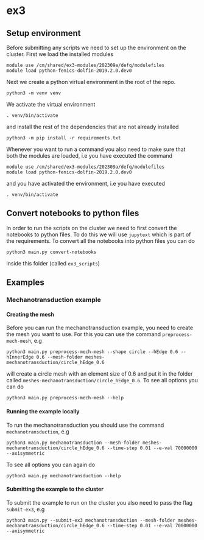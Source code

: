 # ex3


## Setup environment
Before submitting any scripts we need to set up the environment on the cluster. First we load the installed modules
```
module use /cm/shared/ex3-modules/202309a/defq/modulefiles
module load python-fenics-dolfin-2019.2.0.dev0
```
Next we create a python virtual environment in the root of the repo. 
```
python3 -m venv venv
```
We activate the virtual environment
```
. venv/bin/activate
```
and install the rest of the dependencies that are not already installed
```
python3 -m pip install -r requirements.txt
```

Whenever you want to run a command you also need to make sure that both the modules are loaded, i.e you have executed the command
```
module use /cm/shared/ex3-modules/202309a/defq/modulefiles
module load python-fenics-dolfin-2019.2.0.dev0
```
and you have activated the environment, i.e you have executed 
```
. venv/bin/activate
```

## Convert notebooks to python files
In order to run the scripts on the cluster we need to first convert the notebooks to python files. To do this we will use `jupytext` which is part of the requirements. To convert all the notebooks into python files you can do
```
python3 main.py convert-notebooks
```
inside this folder (called `ex3_scripts`)

## Examples

### Mechanotransduction example

#### Creating the mesh
Before you can run the mechanotransduction example, you need to create the mesh you want to use. For this you can use the command `preprocess-mech-mesh`, e.g

```
python3 main.py preprocess-mech-mesh --shape circle --hEdge 0.6 --hInnerEdge 0.6 --mesh-folder meshes-mechanotransduction/circle_hEdge_0.6
```
will create a circle mesh with an element size of 0.6 and put it in the folder called `meshes-mechanotransduction/circle_hEdge_0.6`. To see all options you can do

```
python3 main.py preprocess-mech-mesh --help
```

#### Running the example locally
To run the mechanotransduction you should use the command `mechanotransduction`, e.g
```
python3 main.py mechanotransduction --mesh-folder meshes-mechanotransduction/circle_hEdge_0.6 --time-step 0.01 --e-val 70000000 --axisymmetric
```
To see all options you can again do 
```
python3 main.py mechanotransduction --help
```

#### Submitting the example to the cluster
To submit the example to run on the cluster you also need to pass the flag `submit-ex3`, e.g
```
python3 main.py --submit-ex3 mechanotransduction --mesh-folder meshes-mechanotransduction/circle_hEdge_0.6 --time-step 0.01 --e-val 70000000 --axisymmetric
```